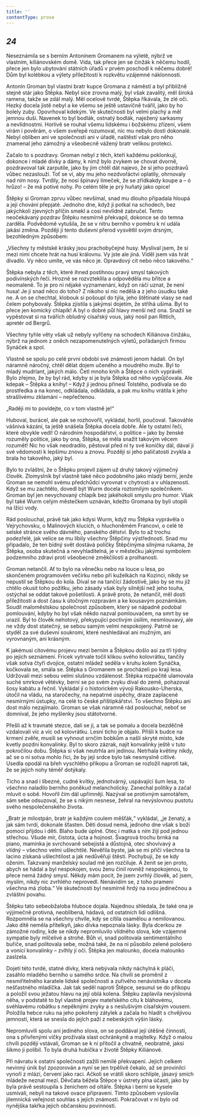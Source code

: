 ```yaml
---
title: ''
contentType: prose
---
```


<section>

## _24_

Neseznámila se s berním Antonínem Gromanem na výletě, nýbrž ve vlastním, kiliánovském domě. Vida, tak přece jen se činžák k něčemu hodil, přece jen bylo ubytování státních úřadů v prvém poschodí k něčemu dobré! Dům byl kolébkou a výlety příležitostí k rozkvětu vzájemné náklonnosti.

Antonín Groman byl vlastní bratr kupce Gromana z náměstí a byl přibližně stejně stár jako Štěpka. Nebyl sice zrovna malý, byl však zavalitý, měl široká ramena, takže se zdál malý. Měl ocelově tvrdé, Štěpka říkávala, že zlé oči. Hezký docela jistě nebyl a ke všemu se ještě ustavičně tvářil, jako by ho bolely zuby. Opovrhoval kdekým. Ve skutečnosti byl velmi plachý a měl jemnou duši. Navenek to byl bodlák, ostnatý bodlák, naježený sarkasmy a nevlídnostmi. Horlivě se rouhal všemu lidskému i božskému zřízení, všem vírám i pověrám, o všem sveřepě rozumoval, nic mu nebylo dosti dokonalé. Nebyl oblíben ani ve společnosti ani v úřadě, naštěstí však pro něho znamenal jeho zámožný a všeobecně vážený bratr velikou protekci.

Začalo to s pozdravy. Groman nebyl z těch, kteří každému poklonkují, dokonce i mladé dívky a dámy, k nimž bylo zvykem se chovat dvorně, pozdravoval tak zarputile, jako by jim chtěl dát najevo, že si jeho pozdravů vůbec nezaslouží. Toť se ví, aby mu jeho nezdvořáctví oplatily, ohrnovaly nad ním nosy. Tvrdily, že nosí špinavý límeček, že se zřídkakdy koupe a – ó hrůzo! – že má potivé nohy. Po celém těle je prý huňatý jako opice!

Štěpky si Groman zprvu vůbec nevšímal, snad mu dlouho připadala hloupá a její chování přepjaté. Jednoho dne, když ji potkal na schodech, bez jakýchkoli zjevných příčin smekl a cosi nevlídně zabručel. Tento neočekávaný pozdrav Štěpku nesmírně překvapil, dokonce se do temna zarděla. Podvědomě vytušila, že se v nitru berního v poměru k ní udála jakási změna. Později jí tento duševní přerod vysvětlil svým drsným, bezohledným způsobem:

„Všechny ty městské krásky jsou prachobyčejné husy. Myslíval jsem, že si mezi nimi chcete hrát na husí královnu. Vy jste ale jiná. Viděl jsem vás hrát divadlo. Vy něco umíte, ve vás něco je. Opravdový cit nebo něco takového.“

Štěpka nebyla z těch, které ihned postihnou pravý smysl takových podivínských řečí. Hrozně se rozvzteklila a odpověděla mu břitce a neomaleně. To je pro ni nějaké vyznamenání, když on ráčí uznat, že není husa! Je jí snad něco do toho? Z nikoho si nic nedělá a z jeho úsudku také ne. A on se chechtal, klobouk si pošoupl do týla, jeho štětinaté vlasy se nad čelem pohybovaly. Štěpka zjistila s jakýmsi dojetím, že stříhá ušima. Byl to přece jen komický chlapík! A byl o dobré půl hlavy menší než ona. Snažil se vypěstovat si na tvářích obludný císařský vous, jaký nosil pan Rittich, apretér od Bergrů.

Všechny tyhle věty však už nebyly vyřčeny na schodech Kiliánova činžáku, nýbrž na jednom z oněch nezapomenutelných výletů, pořádaných firmou Synáček a spol.

Vlastně se spolu po celé první období své známosti jenom hádali. On byl náramně náročný, chtěl dělat dojem učeného a moudrého muže. Byl to mladý mudrlant, jakých málo. Četl mnoho knih a Štěpce o nich vyprávěl. Bylo zřejmo, že by byl rád, kdyby si je byla Štěpka od něho vypůjčovala. Ale kdepak – Štěpka a knihy! – Když jí jednou přinesl Tolstého, podívala se do prostředka a na konec, odkládala, odkládala, a pak mu knihu vrátila k jeho strašlivému zklamání – nepřečtenou.

„Raději mi to povídejte, co v tom vlastně je!“

Huboval, burácel, ale pak se rozhovořil, vykládal, horlil, poučoval. Takováhle vášnivá kázání, ta ještě snášela Štěpka docela dobře. Ale ty ostatní řeči, které obvykle vedl! O národním hospodářství, o politice – jako by ženské rozuměly politice, jako by ona, Štěpka, se měla snažit takovým věcem rozumět! Nic ho však neodradilo, pěstoval před ní ty své koníčky dál, dával jí své vědomosti k lepšímu znovu a znovu. Později si jeho paličatosti zvykla a brala ho takového, jaký byl.

Bylo to zvláštní, že o Štěpku projevil zájem už druhý takový výjimečný člověk. Zlomyslník byl vlastně také něco podobného jako mladý berní, jenže Groman se nemohl svému předchůdci vyrovnat v chytrosti a v uhlazenosti. Když se mu zachtělo, dovedl být Wurm docela roztomilým společníkem. Groman byl jen nevychovaný chlapík bez jakéhokoli smyslu pro humor. Však byl také Wurm celým městečkem uznáván, kdežto Gromana by byli utopili na lžíci vody.

Rád poslouchal, právě tak jako kdysi Wurm, když mu Štěpka vyprávěla o Vejrychovsku, o Malinových klucích, o hluchoněmém Francovi, o celé té selské stránce svého dávného, panského dětství. Bylo to až trochu podezřelé, jak velice se mu líbily všechny Štěpčiny výstřednosti. Snad mu připadalo, že ten bídný svět dostává políčky Štěpčinýma silnýma rukama, že Štěpka, osoba skutečná a nevyhladitelná, je v městečku jakýmsi symbolem podzemního zdraví proti všeobecné změkčilosti a prolhanosti.

Groman netančil. Ať to bylo na věnečku nebo na louce u lesa, po skončeném programovém večírku nebo při kuželkách na Kozinci, nikdy se nepustil se Štěpkou do kola. Díval se na tančící žádostivě, jako by se mu již chtělo okusit toho požitku, jeho zásady však byly silnější než jeho touha, ostýchal se oddat takové pošetilosti. A právě proto, že netančil, měl dosti příležitosti a dost času k útočným rozpravám a ke kousavým poznámkám. Soudil maloměstskou společnost způsobem, který se nápadně podobal pomlouvání, kdyby ho byl však někdo nazval pomlouvačem, na smrt by se urazil. Byl to člověk nehotový, překypující poctivým úsilím, nesmlouvavý, ale ne vždy dost statečný, se sebou samým velmi nespokojený. Patrně se styděl za své duševní soukromí, které neshledával ani mužným, ani vyrovnaným, ani krásným.

K jakémusi citovému projevu mezi berním a Štěpkou došlo asi za tři týdny po jejich seznámení. Fricek vytrvale točil klikou svého kolovrátku, tančily však sotva čtyři dvojice, ostatní mládež seděla v kruhu kolem Synáčka, kočkovala se, smála se. Štěpka s Gromanem se procházeli po kraji lesa. Udržovali mezi sebou velmi slušnou vzdálenost. Štěpka rozpačitě ulamovala suché smrkové větévky, berní se po svém zvyku díval do země, pohazoval šosy kabátu a řečnil. Vykládal jí o historickém vývoji Rakousko-Uherska, útočil na vládu, na staročechy, na nepatrné úspěchy, draze zaplacené nesmírnými ústupky, na celé to české příštipkářství. To všechno Štěpku ani dost málo nezajímalo. Groman se však náramně rád poslouchal, neboť se domníval, že jeho myšlenky jsou státotvorné.

Přešli až k travnaté stezce, dali se jí, a tak se pomalu a docela bezděčně vzdalovali víc a víc od kolovrátku. Lesní ticho je objalo. Přišli k budce na krmení zvěře, musili se vyhnout srnčím bobkům a našli skryté místo, kde kvetly pozdní konvalinky. Byl to skoro zázrak, najít konvalinky ještě v tuto pokročilou dobu. Štěpka si však neutrhla ani jedinou. Netrhala květiny nikdy, ač se o ní sotva mohlo říci, že by její srdce bylo tak nesmyslně citlivé. Usedla opodál na břeh vyschlého příkopu a Groman se rozložil naproti tak, že se jejich nohy téměř dotýkaly.

Ticho a snad i líbezné, cudné kvítky, jednotvárný, uspávající šum lesa, to všechno naladilo berního poněkud melancholicky. Zanechal politiky a začal mluvit o sobě. Hovořil čím dál upřímněji. Nazýval se protivným samotářem, sám sebe odsuzoval, že se s nikým nesnese, žehral na nevýslovnou pustotu svého nespolečenského života.

„Bratr je milostpán, bratr je každým coulem měšťák,“ vykládal, „je ženatý, a jak sám tvrdí, dokonale šťasten. Děti dosud nemá, jednoho dne však s boží pomocí přijdou i děti. Blaho bude úplné. Otec i matka s ním žijí pod jednou střechou. Všude mír, čistota, úcta a hojnost. Švagrová trochu brnká na piano, maminka je svrchovaně sebejistá a důstojná, otec shovívavý a vlídný – všechno velmi ušlechtilé. Nevěřila byste, jak se mi příčí všechna ta lacino získaná ušlechtilost a jak nedůvěřuji štěstí. Pochybuji, že se kdy ožením. Takzvaný manželský soulad mě jen rozčiluje. A ženit se jen proto, abych se hádal a byl nespokojen, svou ženu činil rovněž nespokojenou, to přece nemá žádný smysl. Někdy mám pocit, že jsem zvrhlý člověk, ač jsem, myslím, nikdy nic zvrhlého neprovedl. Nenávidím se, z toho pramení všechna má zloba.“ Ve skutečnosti byl nesmírně hrdý na svou jedinečnou a zvláštní povahu.

Štěpku tato sebeobžaloba hluboce dojala. Najednou shledala, že také ona je výjimečně protivná, neoblíbená, hádavá, od ostatních lidí odlišná. Rozpomněla se na všechny chvíle, kdy se cítila osamělou a nemilovanou. Jako dítě neměla přítelkyň, jako dívka nepoznala lásky. Byla dcerkou ze zámožné rodiny, kde se nikdy nepromluvilo vlídného slova, kde vzájemné sympatie byly mlčelivé a strohé. Bůh ví, snad politovala sentimentálního buřiče, snad politovala sebe, možná také, že na ni působilo zelené pološero a vonící konvalinky – zvlhly jí oči. Štěpka jen malounko, docela malounko zaslzela.

Dojetí této tvrdé, statné dívky, která nebývala nikdy náchylná k pláči, zasáhlo mladého berního u samého srdce. Na chvíli se proměnil z nesmiřitelného karatele lidské společnosti a zuřivého nenávistníka v docela nešťastného mladíčka. Jak tak seděl naproti Štěpce, sesunul se do příkopu a položil svou ježatou hlavu na její oblá kolena. Štěpku zaplavila nevýslovná něha, v podstatě to byl vlastně projev mateřského citu k bláhovému, svéhlavému robátku s nepěknými zvyky a s neslušivým císařským vousem. Položila hebce ruku na jeho pokořený zátylek a začala ho hladit s chvějivou jemností, která se snesla do jejích paží z nebeských výšin lásky.

Nepromluvili spolu ani jediného slova, on se poddával její útěšné činnosti, ona s přivřenými víčky prožívala slast ochránkyně a majitelky. Když o malou chvíli později vstávali, Groman se k ní přitočil a chvatně, neobratně, jaksi šikmo ji políbil. To byla druhá hubička v životě Štěpky Kiliánové.

Při návratu k ostatní společnosti zažili nemilé překvapení. Jejich celkem nevinný únik byl zpozorován a nyní se jen trpělivě čekalo, až se provinilci vynoří z mlází, červení jako raci. Ačkoli se vrátili skoro schlíple, jásavý smích mládeže neznal mezí. Děvčata běžela Štěpce v ústrety plna účasti, jako by byla právě sestoupila s ženichem od oltáře. Štěpka i berní se kysele usmívali, nebyli na takové ovace připraveni. Tímto způsobem vyslovila jilemnická veřejnost souhlas s jejich známostí. Pokračovat v ní bylo od nynějška takřka jejich občanskou povinností.

</section>
